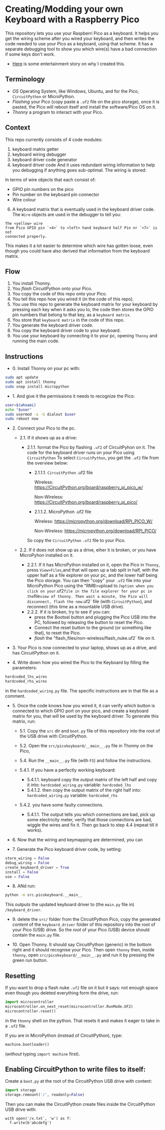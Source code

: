 # Creating/Modding your own Keyboard with a Raspberry Pico

This repository lets you use your Raspberri Pico as a keyboard. It helps you
get the wiring scheme after you wired your keyboard, and then writes the
code needed to use your Pico as a keyboard, using that scheme. It has a
separate debugging tool to show you which wire(s) have a bad connection if some
keys don't work.

- [Here](/Entertainment.md) is some entertainment story on why I created this.

## Terminology

- *OS* Operating System, like Windows, Ubuntu, and for the Pico, `CircuitPython` or MicroPython.
- *Flashing* your Pico (copy paste a `.uf2` file on the pico storage), once it is
  pasted, the Pico will reboot itself and install the software/Pico OS on it.
- *Thonny* a program to interact with your Pico.

## Context

This repo currently consists of 4 code modules:

1. keyboard matrix getter
1. keyboard wiring debugger
1. keyboard driver code generator
1. keyboard driver code
   And it uses redundant wiring information to help you debugging if anything goes
   sub-optimal. The wiring is stored:

In terms of wire objects that each consist of:

- GPIO pin numbers on the pico
- Pin number on the keyboard pin connector
- Wire colour

6. A keyboard matrix that is eventually used in the keyboard driver code.
   The `Wire` objects are used in the debugger to tell you:

```
The <yellow> wire
from Pico GPIO pin `<4>` to <left> hand keyboard half Pin nr `<7>` is not
connected properly.
```

This makes it a lot easier to determine which wire has gotten loose, even
though you could have also derived that information from the keyboard matrix.

## Flow

1. You install Thonny.
1. You *flash* CircuitPython onto your Pico.
1. You copy the code of this repo onto your Pico.
1. You tell this repo how you wired it (in the code of this repo).
1. You use this repo to generate the keyboard matrix for your keyboard by
   pressing each key when it asks you to, the code then stores the GPIO pin numbers
   that belong to that key, as a `keyboard matrix`.
1. You store that `keyboard matrix` in the code of this repo.
1. You generate the keyboard driver code.
1. You copy the keyboard driver code to your keyboard.
1. You use your keyboard by connecting it to your pc, opening `Thonny` and
   running the main code.

## Instructions

- 0\. Install Thonny on your pc with:

```sh
sudo apt update
sudo apt install thonny
sudo snap install micropython
```

- 1\. And give it the permissions it needs to recognize the Pico:

```sh
user=$(whoami)
echo "$user"
sudo usermod -a -G dialout $user
sudo reboot now
```

- 2\. Connect your Pico to the pc.

  - 2.1. If it shows up as a drive:

    - 2.1.1. format the Pico by flashing `.uf2` of CircuitPyhon on it.
      The code for the keyboard driver runs on your Pico using `CircuitPython`
      To select `CircuitPython`, you get the `.uf2` file from the overview below:

      - 2.1.1.1. `CircuitPython` .uf2 file

        Wireless: https://CircuitPython.org/board/raspberry_pi_pico_w/

        Non-Wireless: https://CircuitPython.org/board/raspberry_pi_pico/

      - 2.1.1.2. MicroPython .uf2 file

        Wireless: https://micropython.org/download/RPI_PICO_W/

        Non-Wireless: https://micropython.org/download/RPI_PICO/

      So copy the `CircuitPython` `.uf2` file to your Pico.

  - 2.2. If it does not show up as a drive, eiher it is broken, or you have MicroPyhon installed on it.

    - 2.2.1. If it has MicroPython installed on it, open the Pico in
      `Thonny`, press `View>Files`,and that will open up a tab split in half,
      with the upper half as a file explorer on your pc, and the lower half being
      the Pico storage. You can then "copy" your `.uf2` file into your MicroPython
      Pico using the "RMB>upload to /`option when you click on your`.uf2`file in the file explorer for your pc in the`file`view of thonny. Then wait a minute, the Pico will disconnect, flash the new`.uf2\` file (with `CircuitPython`), and
      reconnect (this time as a mountable USB drive).
    - 2.2.2. If it is broken, try to see if you can:
      - press the Bootsel button and plugging the Pico USB into the PC, followed by
        releasing the button to reset the Pico.
      - Connect the reset button to the ground (or something like that), to reset
        the Pico.
      - *flash* the "flash_files/non-wireless/flash_nuke.uf2\` file on it.

- 3\. Your Pico is now connected to your laptop, shows up as a drive, and has CircuitPython on it.

- 4\. Write down how you wired the Pico to the Keyboard by filling the parameters:

```py
hardcoded_lhs_wires
hardcoded_rhs_wires
```

in the `hardcoded_wiring.py` file. The specific instructions are in that file as a comment.

- 5\. Once the code knows how you wired it, it can verify which button is
  connected to which GPIO port on your pico, and create a keyboard matrix for
  you, that will be used by the keyboard driver. To generate this matrix, run:

  - 5.1. Copy the `src` dir and `boot.py` file of this repository into the root of the USB drive with
    CircuitPython. <TODO>

  - 5.2. Open the `src/picokeyboard/__main__.py` file in Thonny on the Pico, <TODO>

  - 5.4. Run the `__main__.py` file (with `F5`) and follow the instructions. <TODO>

  - 5.4.1. If you have a perfectly working keyboard:

    - 5.4.1.1. keyboard copy the output matrix of the left half and copy it into:
      `hardcoded_wiring.py` variable: `hardcoded_lhs` <TODO>
    - 5.4.1.2. then copy the output matrix of the right half into:
      `hardcoded_wiring.py` variable: `hardcoded_rhs`

  - 5.4.2. you  have some faulty connections.

    - 5.4.1.1. The output tells you which connections are bad, pick up
      some electricity meter, verify that those connections are bad,
      wiggle the wires and fix it. Then go back to step 4.4 (repeat till it
      works).

- 6\. Now that the wiring and keymapping are determined, you can

- 7\. Generate the Pico keyboard driver code, by setting:

```py
store_wiring = False
debug_wiring = False
create_keybaord_driver = True
install = False
use = False
```

- 8\. ANd run:

```sh
python -m src.picokeyboard.__main__
```

This outputs the updated keyboard driver to (the `main.py` file in) `/keyboard_driver`.

- 9\. delete the `src/` folder from the
  CircuitPython Pico, copy the generated *content* of the  `keyboard_driver` folder of this repository into the root of your Pico (USB) drive. So the *root* of your Pico (USB) device should contain the `main.py` file.

- 10\. Open Thonny. It should say CircuitPython (generic) in the bottom right and it should recognise your Pico.
  Then open `thonny` then, inside `thonny`, open `src/picokeyboard/__main__.py` and run it by pressing the green run button.

## Resetting

If you want to drop a flash nuke `.uf2` file on it but it says: not enough space even though you deleted everything form the drive, run:

```py
import microcontroller
microcontroller.on_next_reset(microcontroller.RunMode.UF2)
microcontroller.reset()
```

in the `thonny` shell on the python. That resets it and makes it eager to take in a `.uf2` file.

If you are in MicroPython (instead of CircuitPython), type:

```py
machine.bootloader()
```

(*without* typing `import machine` first).

## Enabling CircuitPython to write files to itself:

Create a `boot.py` at the root of the CircuitPython USB drive with content:

```py
import storage
storage.remount('/', readonly=False)
```

Then you can make the CircuitPython create files inside the CircuitPython USB drive with:

```
with open('/x.txt`, 'w') as f:
  f.write(b'abcdefg')
```
